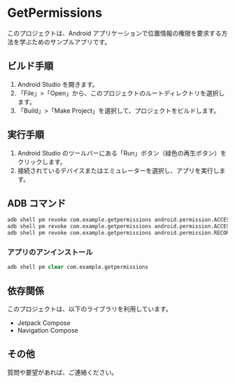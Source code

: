 # GetPermissions

このプロジェクトは、Android アプリケーションで位置情報の権限を要求する方法を学ぶためのサンプルアプリです。


## ビルド手順

1.  Android Studio を開きます。
2.  「File」>「Open」から、このプロジェクトのルートディレクトリを選択します。
3.  「Build」>「Make Project」を選択して、プロジェクトをビルドします。

## 実行手順

1.  Android Studio のツールバーにある「Run」ボタン（緑色の再生ボタン）をクリックします。
2.  接続されているデバイスまたはエミュレーターを選択し、アプリを実行します。

## ADB コマンド

```ps
adb shell pm revoke com.example.getpermissions android.permission.ACCESS_FINE_LOCATION
adb shell pm revoke com.example.getpermissions android.permission.ACCESS_COARSE_LOCATION
adb shell pm revoke com.example.getpermissions android.permission.RECORD_AUDIO
```

### アプリのアンインストール

```ps
adb shell pm clear com.example.getpermissions
```

## 依存関係

このプロジェクトは、以下のライブラリを利用しています。

*   Jetpack Compose
*   Navigation Compose

## その他

質問や要望があれば、ご連絡ください。



